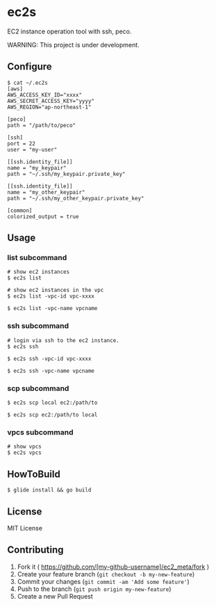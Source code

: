 # ec2s

EC2 instance operation tool with ssh, peco.

WARNING: This project is under development.

## Configure

```
$ cat ~/.ec2s
[aws]
AWS_ACCESS_KEY_ID="xxxx"
AWS_SECRET_ACCESS_KEY="yyyy"
AWS_REGION="ap-northeast-1"

[peco]
path = "/path/to/peco"

[ssh]
port = 22
user = "my-user"

[[ssh.identity_file]]
name = "my_keypair"
path = "~/.ssh/my_keypair.private_key"

[[ssh.identity_file]]
name = "my_other_keypair"
path = "~/.ssh/my_other_keypair.private_key"

[common]
colorized_output = true
```

## Usage

### list subcommand

```
# show ec2 instances
$ ec2s list

# show ec2 instances in the vpc
$ ec2s list -vpc-id vpc-xxxx

$ ec2s list -vpc-name vpcname
```

### ssh subcommand

```
# login via ssh to the ec2 instance.
$ ec2s ssh

$ ec2s ssh -vpc-id vpc-xxxx

$ ec2s ssh -vpc-name vpcname
```

### scp subcommand

```
$ ec2s scp local ec2:/path/to

$ ec2s scp ec2:/path/to local
```

### vpcs subcommand

```
# show vpcs
$ ec2s vpcs
```

## HowToBuild

```
$ glide install && go build
```

## License

MIT License

## Contributing

1. Fork it ( https://github.com/[my-github-username]/ec2_meta/fork )
2. Create your feature branch (`git checkout -b my-new-feature`)
3. Commit your changes (`git commit -am 'Add some feature'`)
4. Push to the branch (`git push origin my-new-feature`)
5. Create a new Pull Request

